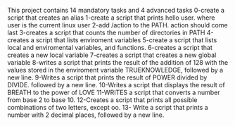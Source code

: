 This project contains 14 mandatory tasks and 4 advanced tasks
0-create a script that creates an alias
1-create a script that prints hello user. where user is the current linux user
2-add /action to the PATH. action should come last
3-creates a script that counts the number of directories in PATH
4-creates a script that lists enviroment variables
5-create a script that lists local and enviromental variables, and functions.
6-creates a script that creates a new local variable
7-creates a script that creates a new global variable
8-writes a script that prints the result of the addition of 128 with the values stored in the enviroment variable TRUEKNOWLEDGE, followed by a new line.
9-Writes a script that prints the result of POWER divided by DIVIDE. followed by a new line.
10-Writes a script that displays the result of BREATH to the power of LOVE
11-WRITES a script that converts a number from base 2 to base 10.
12-Creates a script that prints all possible combinations of two letters, except oo.
13- Write a script that prints a number with 2 decimal places, followed by a new line.
